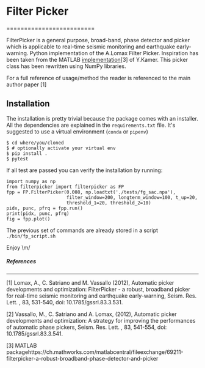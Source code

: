 # Filter Picker
=========================

FilterPicker is a general purpose, broad-band, phase detector and picker which is applicable to real-time seismic monitoring and earthquake early-warning.
Python implementation of the A.Lomax Filter Picker. Inspiration has been taken from the MATLAB [implementation](https://ch.mathworks.com/matlabcentral/fileexchange/69211-filterpicker-a-robust-broadband-phase-detector-and-picker)[3] of Y.Kamer. This picker class has been rewritten using NumPy libraries.

For a full reference of usage/method the reader is referenced to the main author paper [1]

## Installation
The installation is pretty trivial because the package comes with an installer. All the dependencies are explained in the `requirements.txt` file. It's suggested to use a virtual environment (`conda` or `pipenv`)
```
$ cd where/you/cloned
$ # optionally activate your virtual env
$ pip install .
$ pytest
```

If all test are passed you can verify the installation by running:
```
import numpy as np
from filterpicker import filterpicker as FP
fpp = FP.FilterPicker(0.008, np.loadtxt('./tests/fg_sac.npa'),
                      filter_window=200, longterm_window=100, t_up=20,
                      threshold_1=20, threshold_2=10)
pidx, punc, pfrq = fpp.run()
print(pidx, punc, pfrq)
fig = fpp.plot()
```

The previous set of commands are already stored in a script `./bin/fp_script.sh`

Enjoy \m/

##### References
-------------------------
[1] Lomax, A., C. Satriano and M. Vassallo (2012), Automatic picker developments and optimization: FilterPicker - a robust, broadband picker for real-time seismic monitoring and earthquake early-warning, Seism. Res. Lett. , 83, 531-540, doi: 10.1785/gssrl.83.3.531.

[2] Vassallo, M., C. Satriano and A. Lomax, (2012), Automatic picker developments and optimization: A strategy for improving the performances of automatic phase pickers, Seism. Res. Lett. , 83, 541-554, doi: 10.1785/gssrl.83.3.541.

[3] MATLAB packagehttps://ch.mathworks.com/matlabcentral/fileexchange/69211-filterpicker-a-robust-broadband-phase-detector-and-picker
